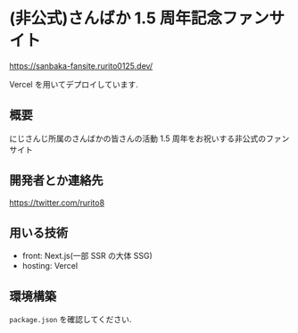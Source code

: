 # (非公式)さんばか 1.5 周年記念ファンサイト

https://sanbaka-fansite.rurito0125.dev/

Vercel を用いてデプロイしています.

## 概要

にじさんじ所属のさんばかの皆さんの活動 1.5 周年をお祝いする非公式のファンサイト

## 開発者とか連絡先

https://twitter.com/rurito8

## 用いる技術

- front: Next.js(一部 SSR の大体 SSG)
- hosting: Vercel

## 環境構築

`package.json`
を確認してください.
